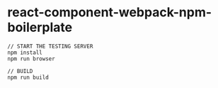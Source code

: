 # react-component-webpack-npm-boilerplate

```
// START THE TESTING SERVER
npm install
npm run browser

// BUILD
npm run build
```
